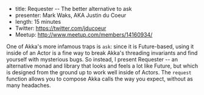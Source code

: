 * title: Requester -- The better alternative to ask
* presenter: Mark Waks, AKA Justin du Coeur
* length: 15 minutes
* Twitter: https://twitter.com/jducoeur
* Meetup: http://www.meetup.com/members/14160934/

One of Akka's more infamous traps is `ask`: since it is Future-based, using it inside of an Actor is a fine way to break Akka's
threading invariants and find yourself with mysterious bugs. So instead, I present Requester -- an alternative monad and library that looks
and feels a lot like Future, but which is designed from the ground up to work well inside of Actors. The `request` function allows
you to compose Akka calls the way you expect, without as many headaches.
